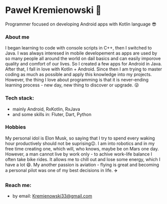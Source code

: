 # Paweł Kremienowski 👋

Programmer focused on developing Android apps with Kotlin language :sunglasses:

### About me
I began learning to code with console scripts in C++, then I switched to Java. I was always interesed in mobile developement as apps are used by so many people all around the world on dail basics and can easily imporove quality and comfort of our lives. So I created a few apps for Android in Java. After that, I fall in love with Kotlin + Android. Since then I am trying to master coding as much as possible and apply this knowledge into my projects. However, the thing I love about programming is that it is never-ending learning process - new day, new thing to discover or upgrade. 😜

### Tech stack:
- mainly Android, RxKotlin, RxJava
- and some skills in: Fluter, Dart, Python

### Hobbies
My personal idol is Elon Musk, so saying that I try to spend every waking hour productively should not be suprising😉. I am into robotics and in my free time creating one, which will, who knows, maybe be on Mars one day. However, a man cannot live by work only - to achive work-life balance I often take bike rides. It allows me to chill out and lose some energy, which I have a lot 😄. My another passion is aviation - flying is great and becoming a personal pilot was one of my best decisions in life. ✈️

### Reach me:
- by email: Kremienowski33@gmail.com
